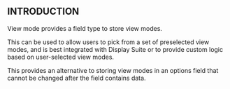 INTRODUCTION
------------
 
View mode provides a field type to store view modes.

This can be used to allow users to pick from a set of preselected view modes, and is best integrated with Display Suite or to provide custom logic based on user-selected view modes.

This provides an alternative to storing view modes in an options field that cannot be changed after the field contains data.
